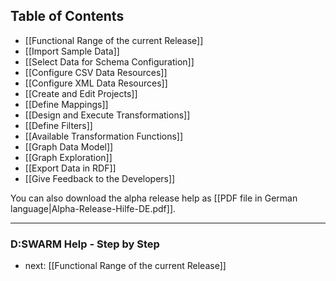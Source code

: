 ## Table of Contents

* [[Functional Range of the current Release]]
* [[Import Sample Data]]
* [[Select Data for Schema Configuration]]
 * [[Configure CSV Data Resources]]
 * [[Configure XML Data Resources]]
* [[Create and Edit Projects]]
 * [[Define Mappings]]
 * [[Design and Execute Transformations]]
 * [[Define Filters]]
 * [[Available Transformation Functions]]
* [[Graph Data Model]]
 * [[Graph Exploration]]
* [[Export Data in RDF]]
* [[Give Feedback to the Developers]]

You can also download the alpha release help as [[PDF file in German language|Alpha-Release-Hilfe-DE.pdf]].


-----------------------------------
### D:SWARM Help - Step by Step

* next: [[Functional Range of the current Release]]